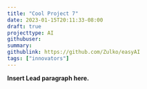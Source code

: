 ```yaml
---
title: "Cool Project 7"
date: 2023-01-15T20:11:33-08:00
draft: true
projecttype: AI
githubuser:
summary: 
githublink: https://github.com/Zulko/easyAI
tags: ["innovators"]
---
```


**Insert Lead paragraph here.**

